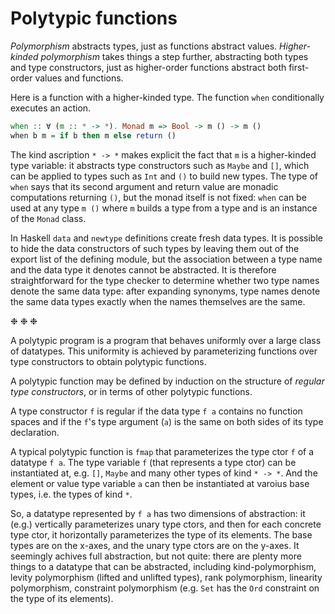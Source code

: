 # Polytypic functions

*Polymorphism* abstracts types, just as functions abstract values. *Higher-kinded polymorphism* takes things a step further, abstracting both types and type constructors, just as higher-order functions abstract both first-order values and functions.

Here is a function with a higher-kinded type. The function `when` conditionally executes an action. 

```hs
when :: ∀ (m :: * -> *). Monad m => Bool -> m () -> m ()
when b m = if b then m else return ()
```

The kind ascription `* -> *` makes explicit the fact that `m` is a higher-kinded type variable: it abstracts type constructors such as `Maybe` and `[]`, which can be applied to types such as `Int` and `()` to build new types. The type of `when` says that its second argument and return value are monadic computations returning `()`, but the monad itself is not fixed: `when` can be used at any type `m ()` where `m` builds a type from a type and is an instance of the `Monad` class.

In Haskell `data` and `newtype` definitions create fresh data types. It is possible to hide the data constructors of such types by leaving them out of the export list of the defining module, but the association between a type name and the data type it denotes cannot be abstracted. It is therefore straightforward for the type checker to determine whether two type names denote the same data type: after expanding synonyms, type names denote the same data types exactly when the names themselves are the same.



❉ ❉ ❉ 

A polytypic program is a program that behaves uniformly over a large class of datatypes. This uniformity is achieved by parameterizing functions over type constructors to obtain polytypic functions.

A polytypic function may be defined by induction on the structure of *regular type constructors*, or in terms of other polytypic functions.

A type constructor `f` is regular if the data type `f a` contains no function spaces and if the `f`'s type argument (`a`) is the same on both sides of its type declaration.

A typical polytypic function is `fmap` that parameterizes the type ctor `f` of a datatype `f a`. The type variable `f` (that represents a type ctor) can be instantiated at, e.g. `[]`, `Maybe` and many other types of kind `* -> *`. And the element or value type variable `a` can then be instantiated at varoius base types, i.e. the types of kind `*`.

So, a datatype represented by `f a` has two dimensions of abstraction: it (e.g.) vertically parameterizes unary type ctors, and then for each concrete type ctor, it horizontally parameterizes the type of its elements. The base types are on the x-axes, and the unary type ctors are on the y-axes. It seemingly achives full abstraction, but not quite: there are plenty more things to a datatype that can be abstracted, including kind-polymorphism, levity polymorphism (lifted and unlifted types), rank polymorphism, linearity polymorphism, constraint polymorphism (e.g. `Set` has the `Ord` constraint on the type of its elements).
